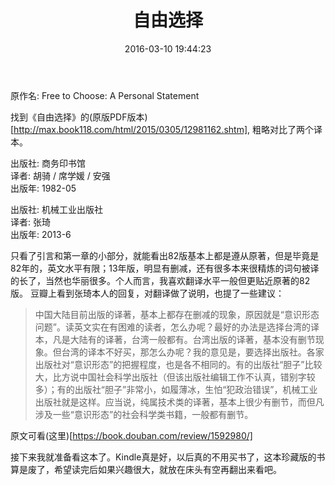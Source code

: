 ﻿--- 
layout: post  
title: 自由选择  
date: 2016-03-10 19:44:23  
categories: Misc   
tags: "Misc Reading"  
--- 

原作名: Free to Choose: A Personal Statement

找到《自由选择》的(原版PDF版本)[http://max.book118.com/html/2015/0305/12981162.shtm], 粗略对比了两个译本。
 
 
出版社: 商务印书馆  
译者: 胡骑 / 席学媛 / 安强   
出版年: 1982-05

出版社: 机械工业出版社  
译者: 张琦   
出版年: 2013-6

只看了引言和第一章的小部分，就能看出82版基本上都是遵从原著，但是毕竟是82年的，英文水平有限；13年版，明显有删减，还有很多本来很精炼的词句被译的长了，当然也华丽很多。个人而言，我喜欢翻译水平一般但更贴近原著的82版。
豆瓣上看到张琦本人的回复，对翻译做了说明，也提了一些建议：

>中国大陆目前出版的译著，基本上都存在删减的现象，原因就是“意识形态问题”。读英文实在有困难的读者，怎么办呢？最好的办法是选择台湾的译本，凡是大陆有的译著，台湾一般都有。台湾出版的译著，基本没有删节现象。但台湾的译本不好买，那怎么办呢？我的意见是，要选择出版社。各家出版社对“意识形态”的把握程度，也是各不相同的。有的出版社“胆子”比较大，比方说中国社会科学出版社（但该出版社编辑工作不认真，错别字较多）；有的出版社“胆子”非常小，如履薄冰，生怕“犯政治错误”，机械工业出版社就是这样。应当说，纯属技术类的译著，基本上很少有删节，而但凡涉及一些“意识形态”的社会科学类书籍，一般都有删节。 

原文可看(这里)[https://book.douban.com/review/1592980/]

接下来我就准备看这本了。Kindle真是好，以后真的不用买书了，这本珍藏版的书算是废了，希望读完后如果兴趣很大，就放在床头有空再翻出来看吧。
